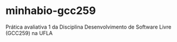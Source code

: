 # minhabio-gcc259
Prática avaliativa 1 da Disciplina Desenvolvimento de Software Livre (GCC259) na UFLA
